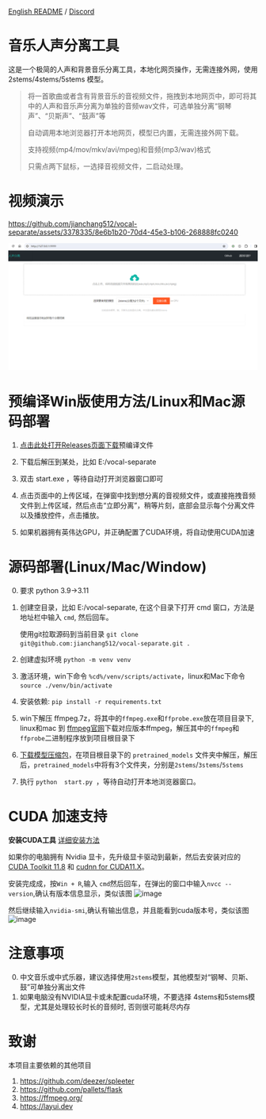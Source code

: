 [English README](./README_EN.md)  / [Discord](https://discord.gg/TMCM2PfHzQ)

# 音乐人声分离工具

这是一个极简的人声和背景音乐分离工具，本地化网页操作，无需连接外网，使用 2stems/4stems/5stems 模型。

> 
> 将一首歌曲或者含有背景音乐的音视频文件，拖拽到本地网页中，即可将其中的人声和音乐声分离为单独的音频wav文件，可选单独分离“钢琴声”、“贝斯声”、“鼓声”等
> 
> 自动调用本地浏览器打开本地网页，模型已内置，无需连接外网下载。
> 
> 支持视频(mp4/mov/mkv/avi/mpeg)和音频(mp3/wav)格式
> 
> 只需点两下鼠标，一选择音视频文件，二启动处理。
> 


# 视频演示

https://github.com/jianchang512/vocal-separate/assets/3378335/8e6b1b20-70d4-45e3-b106-268888fc0240



![image](./images/1.png)



# 预编译Win版使用方法/Linux和Mac源码部署

1. [点击此处打开Releases页面下载](https://github.com/jianchang512/vocal-separate/releases)预编译文件

2. 下载后解压到某处，比如 E:/vocal-separate

3. 双击 start.exe ，等待自动打开浏览器窗口即可

4. 点击页面中的上传区域，在弹窗中找到想分离的音视频文件，或直接拖拽音频文件到上传区域，然后点击“立即分离”，稍等片刻，底部会显示每个分离文件以及播放控件，点击播放。

5. 如果机器拥有英伟达GPU，并正确配置了CUDA环境，将自动使用CUDA加速


# 源码部署(Linux/Mac/Window)

0. 要求 python 3.9->3.11

1. 创建空目录，比如 E:/vocal-separate, 在这个目录下打开 cmd 窗口，方法是地址栏中输入 `cmd`, 然后回车。

	使用git拉取源码到当前目录 ` git clone git@github.com:jianchang512/vocal-separate.git . `

2. 创建虚拟环境 `python -m venv venv`

3. 激活环境，win下命令 `%cd%/venv/scripts/activate`，linux和Mac下命令 `source ./venv/bin/activate`

4. 安装依赖: `pip install -r requirements.txt`

5. win下解压 ffmpeg.7z，将其中的`ffmpeg.exe`和`ffprobe.exe`放在项目目录下, linux和mac 到 [ffmpeg官网](https://ffmpeg.org/download.html)下载对应版本ffmpeg，解压其中的`ffmpeg`和`ffprobe`二进制程序放到项目根目录下

6. [下载模型压缩包](https://github.com/jianchang512/vocal-separate/releases/download/0.0/models-all.7z)，在项目根目录下的 `pretrained_models` 文件夹中解压，解压后，`pretrained_models`中将有3个文件夹，分别是`2stems`/`3stems`/`5stems`

7. 执行  `python  start.py `，等待自动打开本地浏览器窗口。



# CUDA 加速支持

**安装CUDA工具** [详细安装方法](https://juejin.cn/post/7318704408727519270)

如果你的电脑拥有 Nvidia 显卡，先升级显卡驱动到最新，然后去安装对应的 
   [CUDA Toolkit 11.8](https://developer.nvidia.com/cuda-downloads)  和  [cudnn for CUDA11.X](https://developer.nvidia.com/rdp/cudnn-archive)。
   
   安装完成成，按`Win + R`,输入 `cmd`然后回车，在弹出的窗口中输入`nvcc --version`,确认有版本信息显示，类似该图
   ![image](https://github.com/jianchang512/pyvideotrans/assets/3378335/e68de07f-4bb1-4fc9-bccd-8f841825915a)

   然后继续输入`nvidia-smi`,确认有输出信息，并且能看到cuda版本号，类似该图
   ![image](https://github.com/jianchang512/pyvideotrans/assets/3378335/71f1d7d3-07f9-4579-b310-39284734006b)



# 注意事项

0. 中文音乐或中式乐器，建议选择使用`2stems`模型，其他模型对“钢琴、贝斯、鼓”可单独分离出文件
1. 如果电脑没有NVIDIA显卡或未配置cuda环境，不要选择 4stems和5stems模型，尤其是处理较长时长的音频时, 否则很可能耗尽内存



# 致谢

本项目主要依赖的其他项目

1. https://github.com/deezer/spleeter
2. https://github.com/pallets/flask
3. https://ffmpeg.org/
4. https://layui.dev

